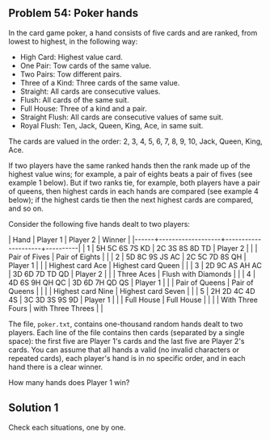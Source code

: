 ## Problem 54: Poker hands

In the card game poker, a hand consists of five cards and are ranked,
from lowest to highest, in the following way:

- High Card: Highest value card.
- One Pair: Tow cards of the same value.
- Two Pairs: Tow different pairs.
- Three of a Kind: Three cards of the same value.
- Straight: All cards are consecutive values.
- Flush: All cards of the same suit.
- Full House: Three of a kind and a pair.
- Straight Flush: All cards are consecutive values of same suit.
- Royal Flush: Ten, Jack, Queen, King, Ace, in same suit.

The cards are valued in the order:
2, 3, 4, 5, 6, 7, 8, 9, 10, Jack, Queen, King, Ace.

If two players have the same ranked hands then the rank made up of the
highest value wins; for example, a pair of eights beats a pair of
fives (see example 1 below). But if two ranks tie, for example, both
players have a pair of queens, then highest cards in each hands are
compared (see example 4 below); if the highest cards tie then the next
highest cards are compared, and so on.

Consider the following five hands dealt to two players:

| Hand | Player 1          | Player 2            | Winner   |
|------+-------------------+---------------------+----------|
|    1 | 5H 5C 6S 7S KD    | 2C 3S 8S 8D TD      | Player 2 |
|      | Pair of Fives     | Pair of Eights      |          |
|    2 | 5D 8C 9S JS AC    | 2C 5C 7D 8S QH      | Player 1 |
|      | Highest card Ace  | Highest card Queen  |          |
|    3 | 2D 9C AS AH AC    | 3D 6D 7D TD QD      | Player 2 |
|      | Three Aces        | Flush with Diamonds |          |
|    4 | 4D 6S 9H QH QC    | 3D 6D 7H QD QS      | Player 1 |
|      | Pair of Queens    | Pair of Queens      |          |
|      | Highest card Nine | Highest card Seven  |          |
|    5 | 2H 2D 4C 4D 4S    | 3C 3D 3S 9S 9D      | Player 1 |
|      | Full House        | Full House          |          |
|      | With Three Fours  | with Three Threes   |          |

The file, `poker.txt`, contains one-thousand random hands dealt to two
players. Each line of the file contains then cards (separated by a
single space): the first five are Player 1's cards and the last five
are Player 2's cards. You can assume that all hands a valid (no
invalid characters or repeated cards), each player's hand is in no
specific order, and in each hand there is a clear winner.

How many hands does Player 1 win?

## Solution 1

Check each situations, one by one.
